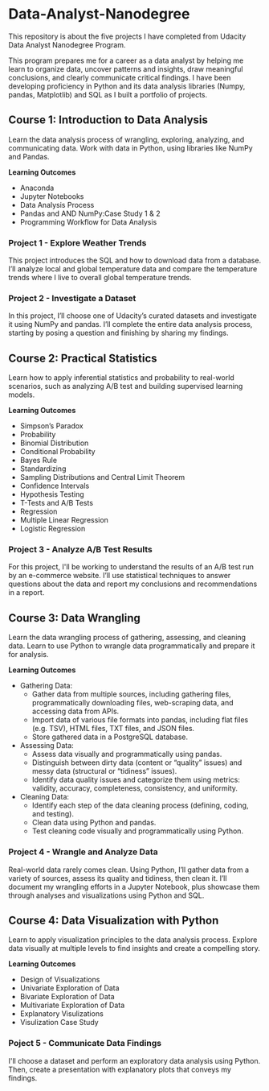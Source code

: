 # Data-Analyst-Nanodegree
This repository is about the five projects I have completed from Udacity Data Analyst Nanodegree Program.

This program prepares me for a career as a data analyst by helping me learn to organize data, uncover patterns and insights, draw meaningful conclusions, and clearly communicate critical findings. I have been developing proficiency in Python and its data analysis libraries (Numpy, pandas, Matplotlib) and SQL as I built a portfolio of projects.


## Course 1: Introduction to Data Analysis
Learn the data analysis process of wrangling, exploring, analyzing, and communicating data. Work with data in Python, using libraries like NumPy and Pandas.

**Learning Outcomes**
* Anaconda
* Jupyter Notebooks
* Data Analysis Process
* Pandas and AND NumPy:Case Study 1 & 2
* Programming Workflow for Data Analysis

### Project 1 - Explore Weather Trends
This project introduces the SQL and how to download data from a database. I’ll analyze local and global temperature data and compare the temperature trends where I live to overall global temperature trends.

### Project 2 - Investigate a Dataset
In this project, I’ll choose one of Udacity’s curated datasets and investigate it using NumPy and pandas. I’ll complete the entire data analysis process, starting by posing a question and finishing by sharing my findings.


## Course 2: Practical Statistics
Learn how to apply inferential statistics and probability to real-world scenarios, such as analyzing A/B test and building supervised learning models.

**Learning Outcomes**
* Simpson’s Paradox
* Probability
* Binomial Distribution
* Conditional Probability
* Bayes Rule
* Standardizing
* Sampling Distributions and Central Limit Theorem
* Confidence Intervals
* Hypothesis Testing
* T-Tests and A/B Tests
* Regression
* Multiple Linear Regression
* Logistic Regression

### Project 3 - Analyze A/B Test Results
For this project, I'll be working to understand the results of an A/B test run by an e-commerce website. I’ll use statistical techniques to answer questions about the data and report my conclusions and recommendations in a report.


## Course 3: Data Wrangling
Learn the data wrangling process of gathering, assessing, and cleaning data. Learn to use Python to wrangle data programmatically and prepare it for analysis.

**Learning Outcomes**
* Gathering Data: 
  * Gather data from multiple sources, including gathering files, programmatically downloading files, web-scraping data, and accessing data from APIs.
  * Import data of various file formats into pandas, including flat files (e.g. TSV), HTML files, TXT files, and JSON files.
  * Store gathered data in a PostgreSQL database.
* Assessing Data:
  * Assess data visually and programmatically using pandas.
  * Distinguish between dirty data (content or “quality” issues) and messy data (structural or “tidiness” issues).
  * Identify data quality issues and categorize them using metrics: validity, accuracy, completeness, consistency, and uniformity.
* Cleaning Data:
  *  Identify each step of the data cleaning process (defining, coding, and testing).
  * Clean data using Python and pandas.
  * Test cleaning code visually and programmatically using Python.
  
### Project 4 - Wrangle and Analyze Data
Real-world data rarely comes clean. Using Python, I’ll gather data from a variety of sources, assess its quality and tidiness, then clean it. I’ll document my wrangling efforts in a Jupyter Notebook, plus showcase them through analyses and visualizations using Python and SQL.


## Course 4: Data Visualization with Python
Learn to apply visualization principles to the data analysis process. Explore data visually at multiple levels to find insights and create a compelling story.

**Learning Outcomes**
* Design of Visualizations
* Univariate Exploration of Data
* Bivariate Exploration of Data
* Multivariate Exploration of Data
* Explanatory Visulizations
* Visulization Case Study

### Poject 5 - Communicate Data Findings
I'll choose a dataset and perform an exploratory data analysis using Python. Then, create a presentation with explanatory plots that conveys my findings.



